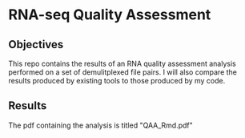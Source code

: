 # RNA-seq Quality Assessment 

## Objectives
This repo contains the results of an RNA quality assessment analysis performed on a set of demulitplexed file pairs. I will also compare the results produced by existing tools to those produced by my code.

## Results
The pdf containing the analysis is titled "QAA_Rmd.pdf"
